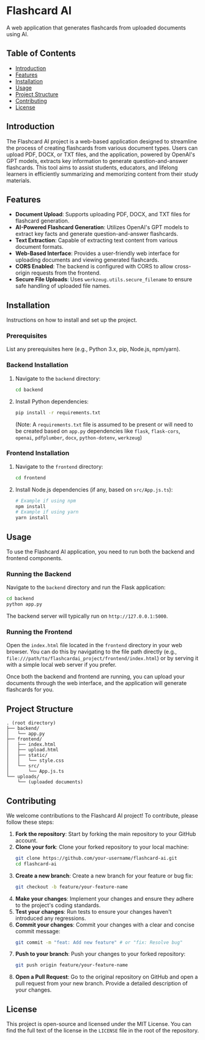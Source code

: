 # Flashcard AI

A web application that generates flashcards from uploaded documents using AI.

## Table of Contents

- [Introduction](#introduction)
- [Features](#features)
- [Installation](#installation)
- [Usage](#usage)
- [Project Structure](#project-structure)
- [Contributing](#contributing)
- [License](#license)

## Introduction

The Flashcard AI project is a web-based application designed to streamline the process of creating flashcards from various document types. Users can upload PDF, DOCX, or TXT files, and the application, powered by OpenAI's GPT models, extracts key information to generate question-and-answer flashcards. This tool aims to assist students, educators, and lifelong learners in efficiently summarizing and memorizing content from their study materials.

## Features

- **Document Upload**: Supports uploading PDF, DOCX, and TXT files for flashcard generation.
- **AI-Powered Flashcard Generation**: Utilizes OpenAI's GPT models to extract key facts and generate question-and-answer flashcards.
- **Text Extraction**: Capable of extracting text content from various document formats.
- **Web-Based Interface**: Provides a user-friendly web interface for uploading documents and viewing generated flashcards.
- **CORS Enabled**: The backend is configured with CORS to allow cross-origin requests from the frontend.
- **Secure File Uploads**: Uses `werkzeug.utils.secure_filename` to ensure safe handling of uploaded file names.

## Installation

Instructions on how to install and set up the project.

### Prerequisites

List any prerequisites here (e.g., Python 3.x, pip, Node.js, npm/yarn).

### Backend Installation

1. Navigate to the `backend` directory:
   ```bash
   cd backend
   ```
2. Install Python dependencies:
   ```bash
   pip install -r requirements.txt
   ```
   (Note: A `requirements.txt` file is assumed to be present or will need to be created based on `app.py` dependencies like `flask`, `flask-cors`, `openai`, `pdfplumber`, `docx`, `python-dotenv`, `werkzeug`)

### Frontend Installation

1. Navigate to the `frontend` directory:
   ```bash
   cd frontend
   ```
2. Install Node.js dependencies (if any, based on `src/App.js.ts`):
   ```bash
   # Example if using npm
   npm install
   # Example if using yarn
   yarn install
   ```

## Usage

To use the Flashcard AI application, you need to run both the backend and frontend components.

### Running the Backend

Navigate to the `backend` directory and run the Flask application:

```bash
cd backend
python app.py
```

The backend server will typically run on `http://127.0.0.1:5000`.

### Running the Frontend

Open the `index.html` file located in the `frontend` directory in your web browser. You can do this by navigating to the file path directly (e.g., `file:///path/to/flashcardai_project/frontend/index.html`) or by serving it with a simple local web server if you prefer.

Once both the backend and frontend are running, you can upload your documents through the web interface, and the application will generate flashcards for you.

## Project Structure

```
. (root directory)
├── backend/
│   └── app.py
├── frontend/
│   ├── index.html
│   ├── upload.html
│   ├── static/
│   │   └── style.css
│   └── src/
│       └── App.js.ts
└── uploads/
    └── (uploaded documents)
```

## Contributing

We welcome contributions to the Flashcard AI project! To contribute, please follow these steps:

1.  **Fork the repository**: Start by forking the main repository to your GitHub account.
2.  **Clone your fork**: Clone your forked repository to your local machine:
    ```bash
    git clone https://github.com/your-username/flashcard-ai.git
    cd flashcard-ai
    ```
3.  **Create a new branch**: Create a new branch for your feature or bug fix:
    ```bash
    git checkout -b feature/your-feature-name
    ```
4.  **Make your changes**: Implement your changes and ensure they adhere to the project's coding standards.
5.  **Test your changes**: Run tests to ensure your changes haven't introduced any regressions.
6.  **Commit your changes**: Commit your changes with a clear and concise commit message:
    ```bash
    git commit -m "feat: Add new feature" # or "fix: Resolve bug"
    ```
7.  **Push to your branch**: Push your changes to your forked repository:
    ```bash
    git push origin feature/your-feature-name
    ```
8.  **Open a Pull Request**: Go to the original repository on GitHub and open a pull request from your new branch. Provide a detailed description of your changes.

## License

This project is open-source and licensed under the MIT License. You can find the full text of the license in the `LICENSE` file in the root of the repository.


